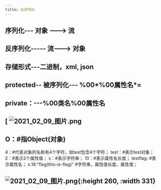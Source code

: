 ```yaml
---
title: 反序列化
---
```


## 序列化--- 对象 ---> 流
## 反序列化----- 流---> 对象
## 存储形式---二进制，xml, json
##
## protected-- 被序列化--- %00*%00属性名*=
## private：---%00类名%00属性名
## [ ![2021_02_09_图片.png](https://cdn.logseq.com/%2F7aa8ab99-753a-4230-847b-43a1c3a3ef4751a686e7-d98b-431c-b1e8-76a7efaa341b2021_02_09_%E5%9B%BE%E7%89%87.png?Expires=4766470978&Signature=fecJb37qgNHDhXT8FC56ygD3CTaLkjMo~VmNmEi3ZVWXa-cQsutK2aaXMUvLGoPQeXytWAN~YnZcQI3N1picJRclvI~rhF4Fw4zPuSoCSNw9tJhlLQXiKqdbEl7mzyQ54QjDa0tgiqwJ98mqwWvfF1BBaKI7abVD6TJycuIC8ges2dhbvdCrIXfrMJFnxxEuyiRqjtBzaH23LCB-VqMecJM4u4ErC0fwaLJSWbpSCSBnozSleZYROG0vRG4Y7Y~nOesupAYHMz-WOXiqtebb5tKwHSfCB3QIPhQNaIXgFRbrgRDA~S4ECa84cqyktEbnUmH5BklcE0M5atNJLH7i3g__&Key-Pair-Id=APKAJE5CCD6X7MP6PTEA)
##
## O：#指Object(对象)
4：#代表对象的名称有4个字符，如test包含4个字符；
test：#表示test对象；
2：#表示2个属性值；
s：#表示字符串；
10：#表示属性名长度；
testflag:      #表示属性名；
s:18:"flag(this-is-flag)"     #字符串，属性值长度，属性值；
## ![2021_02_09_图片.png](https://cdn.logseq.com/%2F7aa8ab99-753a-4230-847b-43a1c3a3ef47da023781-bbba-42fb-8916-3f1cd26a3c532021_02_09_%E5%9B%BE%E7%89%87.png?Expires=4766471066&Signature=j54SOs7qMhCs0e~jzlGg4mf08XyFGarUtmr1coT4GZ2dyuV1xiCxJ3sEhvIFXdQJGo~b0sTFqDD~Il7bE9GV~F~i1DFU5~avnCBYkw8tYYCwxkrMm7M1hHgfAGiDQz-IQHOzOjeFO5z7IrBRw7RqzVmoml8qBBCqk39tUQDktJPEBqCnRw-2tIwH0DaYShQ2NSX38~VbinDbYc~JIv6iB3qjYjBS~jAglEL6IHrb4pNretTUJKUKe33jhxSr9hUSE-ZtkE-tcCPQ3tQSa-9pjbT2uggHqk1UrGCapW8mELInguaSDxqDm2oHU23IpBNx73TJAhh9Vby3r4L-UrOmGw__&Key-Pair-Id=APKAJE5CCD6X7MP6PTEA){:height 260, :width 331}
